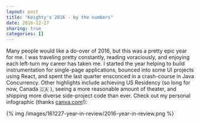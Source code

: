 ```yaml
---
layout: post
title: "Keighty's 2016 - by the numbers"
date: 2016-12-27
sharing: true
categories: []
---
```


Many people would like a do-over of 2016, but this was a pretty epic year for me. I was traveling pretty constantly, reading voraciously, and enjoying each left-turn my career has taken me. I started the year helping to build instrumentation for single-page applications, bounced into some UI projects using React, and spent the last quarter ensconced in a crash-course in Java Concurrency. <!--more -->Other highlights include achieving US Residency (so long for now, Canada 🇨🇦  ), seeing a more reasonable amount of theater, and shipping more diverse side-project code than ever. Check out my personal infographic (thanks [canva.com](https://www.canva.com/)!):

{% img /images/161227-year-in-review/2016-year-in-review.png %}
